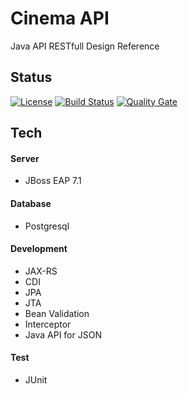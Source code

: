 # Cinema API

Java API RESTfull Design Reference

## Status
[![License](https://img.shields.io/badge/license-Apache%202-4EB1BA.svg)](https://www.apache.org/licenses/LICENSE-2.0.html)
[![Build Status](https://travis-ci.org/iwakoshi/cinema-api.svg?branch=master)](https://travis-ci.org/iwakoshi/cinema-api)
[![Quality Gate](https://sonarcloud.io/api/badges/gate?key=com.github.iwakoshi:cinema-api)](https://sonarcloud.io/dashboard/index/com.github.iwakoshi:cinema-api)

## Tech

#### Server
- JBoss EAP 7.1

#### Database
- Postgresql

#### Development
- JAX-RS
- CDI
- JPA
- JTA
- Bean Validation
- Interceptor
- Java API for JSON

#### Test
- JUnit
